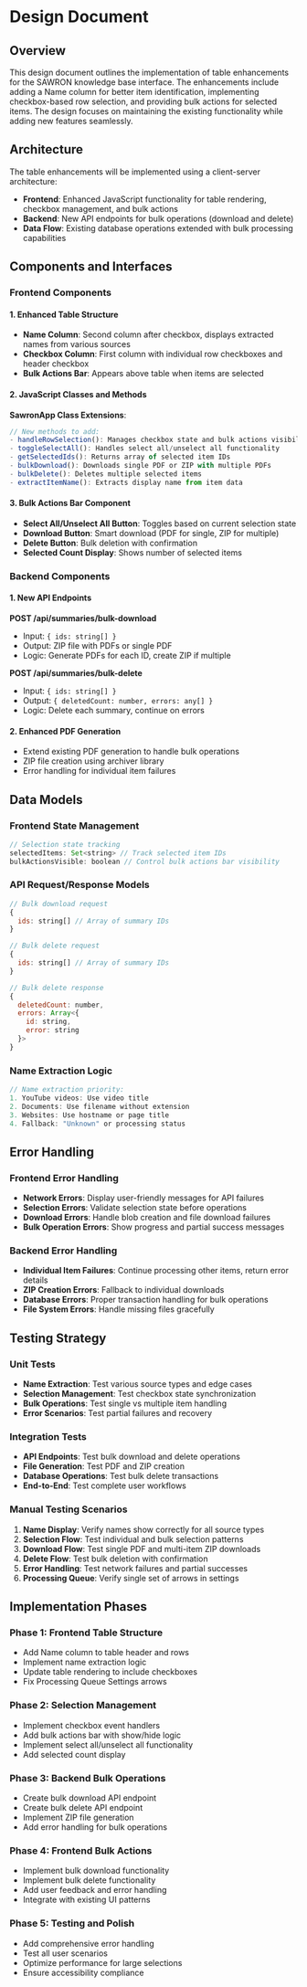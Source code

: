 # Design Document

## Overview

This design document outlines the implementation of table enhancements for the SAWRON knowledge base interface. The enhancements include adding a Name column for better item identification, implementing checkbox-based row selection, and providing bulk actions for selected items. The design focuses on maintaining the existing functionality while adding new features seamlessly.

## Architecture

The table enhancements will be implemented using a client-server architecture:

- **Frontend**: Enhanced JavaScript functionality for table rendering, checkbox management, and bulk actions
- **Backend**: New API endpoints for bulk operations (download and delete)
- **Data Flow**: Existing database operations extended with bulk processing capabilities

## Components and Interfaces

### Frontend Components

#### 1. Enhanced Table Structure
- **Name Column**: Second column after checkbox, displays extracted names from various sources
- **Checkbox Column**: First column with individual row checkboxes and header checkbox
- **Bulk Actions Bar**: Appears above table when items are selected

#### 2. JavaScript Classes and Methods

**SawronApp Class Extensions**:
```javascript
// New methods to add:
- handleRowSelection(): Manages checkbox state and bulk actions visibility
- toggleSelectAll(): Handles select all/unselect all functionality  
- getSelectedIds(): Returns array of selected item IDs
- bulkDownload(): Downloads single PDF or ZIP with multiple PDFs
- bulkDelete(): Deletes multiple selected items
- extractItemName(): Extracts display name from item data
```

#### 3. Bulk Actions Bar Component
- **Select All/Unselect All Button**: Toggles based on current selection state
- **Download Button**: Smart download (PDF for single, ZIP for multiple)
- **Delete Button**: Bulk deletion with confirmation
- **Selected Count Display**: Shows number of selected items

### Backend Components

#### 1. New API Endpoints

**POST /api/summaries/bulk-download**
- Input: `{ ids: string[] }`
- Output: ZIP file with PDFs or single PDF
- Logic: Generate PDFs for each ID, create ZIP if multiple

**POST /api/summaries/bulk-delete**
- Input: `{ ids: string[] }`
- Output: `{ deletedCount: number, errors: any[] }`
- Logic: Delete each summary, continue on errors

#### 2. Enhanced PDF Generation
- Extend existing PDF generation to handle bulk operations
- ZIP file creation using archiver library
- Error handling for individual item failures

## Data Models

### Frontend State Management

```javascript
// Selection state tracking
selectedItems: Set<string> // Track selected item IDs
bulkActionsVisible: boolean // Control bulk actions bar visibility
```

### API Request/Response Models

```javascript
// Bulk download request
{
  ids: string[] // Array of summary IDs
}

// Bulk delete request  
{
  ids: string[] // Array of summary IDs
}

// Bulk delete response
{
  deletedCount: number,
  errors: Array<{
    id: string,
    error: string
  }>
}
```

### Name Extraction Logic

```javascript
// Name extraction priority:
1. YouTube videos: Use video title
2. Documents: Use filename without extension  
3. Websites: Use hostname or page title
4. Fallback: "Unknown" or processing status
```

## Error Handling

### Frontend Error Handling
- **Network Errors**: Display user-friendly messages for API failures
- **Selection Errors**: Validate selection state before operations
- **Download Errors**: Handle blob creation and file download failures
- **Bulk Operation Errors**: Show progress and partial success messages

### Backend Error Handling
- **Individual Item Failures**: Continue processing other items, return error details
- **ZIP Creation Errors**: Fallback to individual downloads
- **Database Errors**: Proper transaction handling for bulk operations
- **File System Errors**: Handle missing files gracefully

## Testing Strategy

### Unit Tests
- **Name Extraction**: Test various source types and edge cases
- **Selection Management**: Test checkbox state synchronization
- **Bulk Operations**: Test single vs multiple item handling
- **Error Scenarios**: Test partial failures and recovery

### Integration Tests
- **API Endpoints**: Test bulk download and delete operations
- **File Generation**: Test PDF and ZIP creation
- **Database Operations**: Test bulk delete transactions
- **End-to-End**: Test complete user workflows

### Manual Testing Scenarios
1. **Name Display**: Verify names show correctly for all source types
2. **Selection Flow**: Test individual and bulk selection patterns
3. **Download Flow**: Test single PDF and multi-item ZIP downloads
4. **Delete Flow**: Test bulk deletion with confirmation
5. **Error Handling**: Test network failures and partial successes
6. **Processing Queue**: Verify single set of arrows in settings

## Implementation Phases

### Phase 1: Frontend Table Structure
- Add Name column to table header and rows
- Implement name extraction logic
- Update table rendering to include checkboxes
- Fix Processing Queue Settings arrows

### Phase 2: Selection Management
- Implement checkbox event handlers
- Add bulk actions bar with show/hide logic
- Implement select all/unselect all functionality
- Add selected count display

### Phase 3: Backend Bulk Operations
- Create bulk download API endpoint
- Create bulk delete API endpoint
- Implement ZIP file generation
- Add error handling for bulk operations

### Phase 4: Frontend Bulk Actions
- Implement bulk download functionality
- Implement bulk delete functionality
- Add user feedback and error handling
- Integrate with existing UI patterns

### Phase 5: Testing and Polish
- Add comprehensive error handling
- Test all user scenarios
- Optimize performance for large selections
- Ensure accessibility compliance